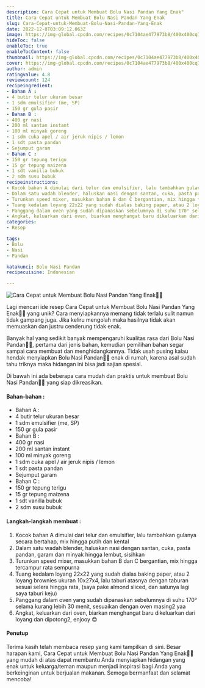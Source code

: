 ```yaml
---
description: Cara Cepat untuk Membuat Bolu Nasi Pandan Yang Enak"
title: Cara Cepat untuk Membuat Bolu Nasi Pandan Yang Enak
slug: Cara-Cepat-untuk-Membuat-Bolu-Nasi-Pandan-Yang-Enak
date: 2022-12-8T03:09:12.063Z
image: https://img-global.cpcdn.com/recipes/0c7104ae477973b8/400x400cq70/photo.jpg
hideToc: false
enableToc: true
enableTocContent: false
thumbnail: https://img-global.cpcdn.com/recipes/0c7104ae477973b8/400x400cq70/photo.jpg
cover: https://img-global.cpcdn.com/recipes/0c7104ae477973b8/400x400cq70/photo.jpg
author: admin
ratingvalue: 4.8
reviewcount: 124
recipeingredient:
- Bahan A :
- 4 butir telur ukuran besar
- 1 sdm emulsifier (me, SP)
- 150 gr gula pasir
- Bahan B :
- 400 gr nasi
- 200 ml santan instant
- 100 ml minyak goreng
- 1 sdm cuka apel / air jeruk nipis / lemon
- 1 sdt pasta pandan
- Sejumput garam
- Bahan C :
- 150 gr tepung terigu
- 15 gr tepung maizena
- 1 sdt vanilla bubuk
- 2 sdm susu bubuk
recipeinstructions:
- Kocok bahan A dimulai dari telur dan emulsifier, lalu tambahkan gulanya secara bertahap, mix hingga putih dan kental
- Dalam satu wadah blender, haluskan nasi dengan santan, cuka, pasta pandan, garam dan minyak hingga lembut, sisihkan
- Turunkan speed mixer, masukkan bahan B dan C bergantian, mix hingga tercampur rata sempurna
- Tuang kedalam loyang 22x22 yang sudah dialas baking paper, atau 2 loyang brownies ukuran 10x27x4, lalu taburi atasnya dengan taburan sesuai selera hingga rata, (saya pake almond sliced, dan satunya lagi saya taburi keju)
- Panggang dalam oven yang sudah dipanaskan sebelumnya di suhu 170° selama kurang lebih 30 menit, sesuaikan dengan oven masing2 yaa
- Angkat, keluarkan dari oven, biarkan menghangat baru dikeluarkan dari loyang dan dipotong2, enjooy 😍
categories:
- Resep

tags:
- Bolu
- Nasi
- Pandan

katakunci: Bolu Nasi Pandan
recipecuisine: Indonesian

---
```


![Cara Cepat untuk Membuat Bolu Nasi Pandan Yang Enak👩‍🍳](https://img-global.cpcdn.com/recipes/0c7104ae477973b8/400x400cq70/photo.jpg)

Lagi mencari ide resep Cara Cepat untuk Membuat Bolu Nasi Pandan Yang Enak👩‍🍳 yang unik? Cara menyiapkannya memang tidak terlalu sulit namun tidak gampang juga. Jika keliru mengolah maka hasilnya tidak akan memuaskan dan justru cenderung tidak enak.

Banyak hal yang sedikit banyak mempengaruhi kualitas rasa dari Bolu Nasi Pandan👩‍🍳, pertama dari jenis bahan, kemudian pemilihan bahan segar sampai cara membuat dan menghidangkannya. Tidak usah pusing kalau hendak menyiapkan Bolu Nasi Pandan👩‍🍳 enak di rumah, karena asal sudah tahu triknya maka hidangan ini bisa jadi sajian spesial.

Di bawah ini ada beberapa cara mudah dan praktis untuk membuat Bolu Nasi Pandan👩‍🍳 yang siap dikreasikan.

<!--inarticleads1-->

#### Bahan-bahan :

- Bahan A :
- 4 butir telur ukuran besar
- 1 sdm emulsifier (me, SP)
- 150 gr gula pasir
- Bahan B :
- 400 gr nasi
- 200 ml santan instant
- 100 ml minyak goreng
- 1 sdm cuka apel / air jeruk nipis / lemon
- 1 sdt pasta pandan
- Sejumput garam
- Bahan C :
- 150 gr tepung terigu
- 15 gr tepung maizena
- 1 sdt vanilla bubuk
- 2 sdm susu bubuk

<!--inarticleads2-->

#### Langkah-langkah membuat :

1. Kocok bahan A dimulai dari telur dan emulsifier, lalu tambahkan gulanya secara bertahap, mix hingga putih dan kental
1. Dalam satu wadah blender, haluskan nasi dengan santan, cuka, pasta pandan, garam dan minyak hingga lembut, sisihkan
1. Turunkan speed mixer, masukkan bahan B dan C bergantian, mix hingga tercampur rata sempurna
1. Tuang kedalam loyang 22x22 yang sudah dialas baking paper, atau 2 loyang brownies ukuran 10x27x4, lalu taburi atasnya dengan taburan sesuai selera hingga rata, (saya pake almond sliced, dan satunya lagi saya taburi keju)
1. Panggang dalam oven yang sudah dipanaskan sebelumnya di suhu 170° selama kurang lebih 30 menit, sesuaikan dengan oven masing2 yaa
1. Angkat, keluarkan dari oven, biarkan menghangat baru dikeluarkan dari loyang dan dipotong2, enjooy 😍

#### Penutup

Terima kasih telah membaca resep yang kami tampilkan di sini. Besar harapan kami, Cara Cepat untuk Membuat Bolu Nasi Pandan Yang Enak👩‍🍳 yang mudah di atas dapat membantu Anda menyiapkan hidangan yang enak untuk keluarga/teman maupun menjadi inspirasi bagi Anda yang berkeinginan untuk berjualan makanan. Semoga bermanfaat dan selamat mencoba!